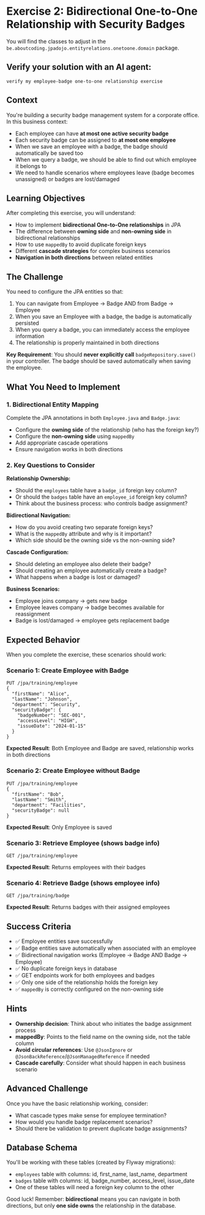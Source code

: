 # Exercise 2: Bidirectional One-to-One Relationship with Security Badges

You will find the classes to adjust in the `be.aboutcoding.jpadojo.entityrelations.onetoone.domain` package.


## Verify your solution with an AI agent:

`verify my employee-badge one-to-one relationship exercise`

## Context
You're building a security badge management system for a corporate office. In this business context:
- Each employee can have **at most one active security badge**
- Each security badge can be assigned to **at most one employee**
- When we save an employee with a badge, the badge should automatically be saved too
- When we query a badge, we should be able to find out which employee it belongs to
- We need to handle scenarios where employees leave (badge becomes unassigned) or badges are lost/damaged

## Learning Objectives
After completing this exercise, you will understand:
- How to implement **bidirectional One-to-One relationships** in JPA
- The difference between **owning side** and **non-owning side** in bidirectional relationships
- How to use `mappedBy` to avoid duplicate foreign keys
- Different **cascade strategies** for complex business scenarios
- **Navigation in both directions** between related entities

## The Challenge
You need to configure the JPA entities so that:
1. You can navigate from Employee → Badge AND from Badge → Employee
2. When you save an Employee with a badge, the badge is automatically persisted
3. When you query a badge, you can immediately access the employee information
4. The relationship is properly maintained in both directions

**Key Requirement**: You should **never explicitly call** `badgeRepository.save()` in your controller. The badge should be saved automatically when saving the employee.

## What You Need to Implement

### 1. Bidirectional Entity Mapping
Complete the JPA annotations in both `Employee.java` and `Badge.java`:

- Configure the **owning side** of the relationship (who has the foreign key?)
- Configure the **non-owning side** using `mappedBy`
- Add appropriate cascade operations
- Ensure navigation works in both directions

### 2. Key Questions to Consider

**Relationship Ownership:**
- Should the `employees` table have a `badge_id` foreign key column?
- Or should the `badges` table have an `employee_id` foreign key column?
- Think about the business process: who controls badge assignment?

**Bidirectional Navigation:**
- How do you avoid creating two separate foreign keys?
- What is the `mappedBy` attribute and why is it important?
- Which side should be the owning side vs the non-owning side?

**Cascade Configuration:**
- Should deleting an employee also delete their badge?
- Should creating an employee automatically create a badge?
- What happens when a badge is lost or damaged?

**Business Scenarios:**
- Employee joins company → gets new badge
- Employee leaves company → badge becomes available for reassignment
- Badge is lost/damaged → employee gets replacement badge

## Expected Behavior

When you complete the exercise, these scenarios should work:

### Scenario 1: Create Employee with Badge
```http
PUT /jpa/training/employee
{
  "firstName": "Alice",
  "lastName": "Johnson", 
  "department": "Security",
  "securityBadge": {
    "badgeNumber": "SEC-001",
    "accessLevel": "HIGH",
    "issueDate": "2024-01-15"
  }
}
```
**Expected Result**: Both Employee and Badge are saved, relationship works in both directions

### Scenario 2: Create Employee without Badge
```http
PUT /jpa/training/employee
{
  "firstName": "Bob",
  "lastName": "Smith",
  "department": "Facilities",
  "securityBadge": null
}
```
**Expected Result**: Only Employee is saved

### Scenario 3: Retrieve Employee (shows badge info)
```http
GET /jpa/training/employee
```
**Expected Result**: Returns employees with their badges

### Scenario 4: Retrieve Badge (shows employee info)
```http
GET /jpa/training/badge
```
**Expected Result**: Returns badges with their assigned employees

## Success Criteria
- ✅ Employee entities save successfully
- ✅ Badge entities save automatically when associated with an employee
- ✅ Bidirectional navigation works (Employee → Badge AND Badge → Employee)
- ✅ No duplicate foreign keys in database
- ✅ GET endpoints work for both employees and badges
- ✅ Only one side of the relationship holds the foreign key
- ✅ `mappedBy` is correctly configured on the non-owning side

## Hints
- **Ownership decision**: Think about who initiates the badge assignment process
- **mappedBy**: Points to the field name on the owning side, not the table column
- **Avoid circular references**: Use `@JsonIgnore` or `@JsonBackReference`/`@JsonManagedReference` if needed
- **Cascade carefully**: Consider what should happen in each business scenario

## Advanced Challenge
Once you have the basic relationship working, consider:
- What cascade types make sense for employee termination?
- How would you handle badge replacement scenarios?
- Should there be validation to prevent duplicate badge assignments?

## Database Schema
You'll be working with these tables (created by Flyway migrations):
- `employees` table with columns: id, first_name, last_name, department
- `badges` table with columns: id, badge_number, access_level, issue_date
- One of these tables will need a foreign key column to the other

Good luck! Remember: **bidirectional** means you can navigate in both directions, but only **one side owns** the relationship in the database.
